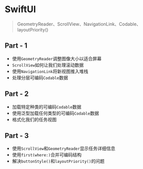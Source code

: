 #  SwiftUI

> GeometryReader、ScrollView、NavigationLink、Codable、layoutPriority()

## Part - 1

- 使用`GeometryReader`调整图像大小以适合屏幕
- `ScrollView`如何让我们处理滚动数据
- 使用`NavigationLink`将新视图推入堆栈
- 处理分层可编码`Codable`数据

## Part - 2

- 加载特定种类的可编码`Codable`数据
- 使用泛型加载任何类型的可编码`Codable`数据
- 格式化我们的任务视图

## Part - 3

- 使用`ScrollView`和`GeometryReader`显示任务详细信息
- 使用`first(where:)`合并可编码结构
- 解决`buttonStyle()`和`layoutPriority()`的问题
